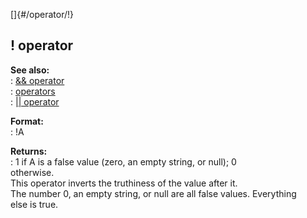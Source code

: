 []{#/operator/!}    
## ! operator    
**See also:**    
:   [&& operator](ref/operator/&&)    
:   [operators](ref/operator)    
:   [\|\| operator](ref/operator/%7C%7C)    
<!-- -->    
**Format:**    
:   !A    
<!-- -->    
**Returns:**    
:   1 if A is a false value (zero, an empty string, or null); 0    
    otherwise.    
This operator inverts the truthiness of the value after it.    
The number 0, an empty string, or null are all false values. Everything    
else is true.  